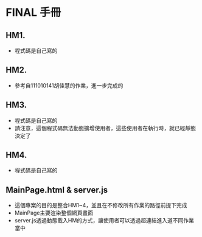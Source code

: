 # FINAL 手冊

## HM1.
+ 程式碼是自己寫的


## HM2. 
+ 參考自111010141胡佳慧的作業，進一步完成的


## HM3.
+ 程式碼是自己寫的
+ 請注意，這個程式碼無法動態擴增使用者，這些使用者在執行時，就已經靜態決定了


## HM4. 
+ 程式碼是自己寫的


## MainPage.html & server.js
+ 這個專案的目的是整合HM1~4，並且在不修改所有作業的路徑前提下完成
+ MainPage主要渲染整個網頁畫面
+ server.js透過動態載入HM的方式，讓使用者可以透過超連結進入道不同作業當中